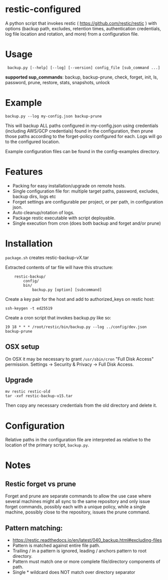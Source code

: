 # restic-configured

A python script that invokes restic ( https://github.com/restic/restic ) with options (backup path, excludes,
retention times, authentication credentials, log file location and rotation, and more) from a configuration file.

     
# Usage

``` backup.py [--help] [--log] [--version] config_file [sub_command ...]```
     
**supported sup_commands**: backup, backup-prune, check, forget, init, ls, password, prune, restore, stats, snapshots, unlock
    
 
# Example

```backup.py --log my-config.json backup-prune```
  
This will backup ALL paths configured in my-config.json using credentials (including AWS/GCP credentials) found
in the configuration, then prune those paths according to the forget-policy configured for each. Logs will go
to the configured location.

Example configuration files can be found in the config-examples directory.


# Features

- Packing for easy installation/upgrade on remote hosts.
- Single configuration file for: multiple target paths, password, excludes, backup dirs, logs etc
- Forget settings are configurable per project, or per path, in configuration json.
- Auto cleanup/rotation of logs.
- Package restic executable with script deployable.
- Single execution from cron (does both backup and forget and/or prune)


# Installation
          
```package.sh``` creates restic-backup-vX.tar

Extracted contents of tar file will have this structure:
```text
    restic-backup/
        config/
        bin/
            backup.py [option] [subcommand]
```

Create a key pair for the host and add to authorized_keys on restic host:

```ssh-keygen -t ed25519```

Create a cron script that invokes backup.py like so:
```shell
19 18 * * * /root/restic/bin/backup.py --log ../config/dev.json backup-prune
```


## OSX setup

On OSX it may be necessary to grant `/usr/sbin/cron` "Full Disk Access" permission.  Settings -> 
Security & Privacy -> Full Disk Access.

## Upgrade
          
```shell
mv restic restic-old
tar -xvf restic-backup-v15.tar
```
Then copy any necessary credentials from the old directory and delete it.

# Configuration

Relative paths in the configuration file are interpreted as relative to the location
of the primary script, `backup.py`.


# Notes

## Restic forget vs prune

Forget and prune are separate commands to allow the use case where several machines might all sync to the same
repository and only issue forget commands, possibly each with a unique policy, while a single machine, possibly
close to the repository, issues the prune command.

## Pattern matching:

* https://restic.readthedocs.io/en/latest/040_backup.html#excluding-files
* Pattern is matched against entire file path.
* Trailing / in a pattern is ignored, leading / anchors pattern to root directory.
* Pattern must match one or more complete file/directory components of path.
* Single * wildcard does NOT match over directory separator
